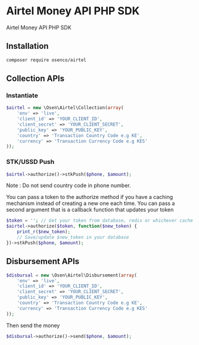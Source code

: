 # Airtel Money API PHP SDK
Airtel Money API PHP SDK

## Installation
```bash
composer require osenco/airtel
```

## Collection APIs
### Instantiate
```php
$airtel = new \Osen\Airtel\Collection(array(
    'env' => 'live',
    'client_id' => 'YOUR_CLIENT_ID',
    'client_secret' => 'YOUR_CLIENT_SECRET',
    'public_key' => 'YOUR_PUBLIC_KEY',
    'country' => 'Transaction Country Code e.g KE',
    'currency' => 'Transaction Currency Code e.g KES'
));
```

### STK/USSD Push
```php
$airtel->authorize()->stkPush($phone, $amount);
```

Note : Do not send country code in phone number.

You can pass a token to the authorize method if you have a caching mechanism instead of creating a new one each time. You can pass a second argument that is a callback function that updates your token

```php
$token = ''; // Get your token from database, redis or whichever cache you use.
$airtel->authorize($token, function($new_token) {
    print_r($new_token);
    // Save/update $new_token in your database
})->stkPush($phone, $amount);
```

## Disbursement APIs
```php
$disbursal = new \Osen\Airtel\Disbursement(array(
    'env' => 'live',
    'client_id' => 'YOUR_CLIENT_ID',
    'client_secret' => 'YOUR_CLIENT_SECRET',
    'public_key' => 'YOUR_PUBLIC_KEY',
    'country' => 'Transaction Country Code e.g KE',
    'currency' => 'Transaction Currency Code e.g KES'
));
```

Then send the money
```php
$disbursal->authorize()->send($phone, $amount);
```